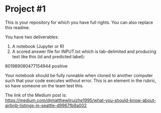 # Project #1

This is your repository for which you have full rights. You can also replace this readme.

You have two deliverables:
1. A notebook (Jupyter or R)
2. A scored answer file for INPUT.txt which is tab-delimited and producing text like this (id and predicted label):

801989080477154944  positive

Your notebook should be fully runnable when cloned to another computer such that your code executes without error. This is an element in the rubric, so have someone on the team test this.

The link of the Medium post is: https://medium.com/@matthewliruizhe1995/what-you-should-know-about-airbnb-listings-in-seattle-d9967fb9a002
